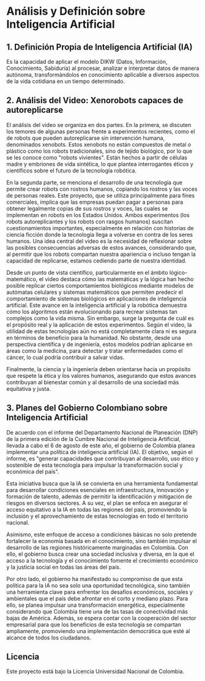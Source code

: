 # Análisis y Definición sobre Inteligencia Artificial

## 1. **Definición Propia de Inteligencia Artificial (IA)**

Es la capacidad de aplicar el modelo DIKW (Datos, Información, Conocimiento, Sabiduría) al procesar, analizar e interpretar datos de manera autónoma, transformándolos en conocimiento aplicable a diversos aspectos de la vida cotidiana en un tiempo determinado.

## 2. **Análisis del Video: Xenorobots capaces de autoreplicarse**

El análisis del video se organiza en dos partes. En la primera, se discuten los temores de algunas personas frente a experimentos recientes, como el de robots que pueden autoreplicarse sin intervención humana, denominados xenobots. Estos xenobots no están compuestos de metal o plástico como los robots tradicionales, sino de tejido biológico, por lo que se les conoce como "robots vivientes". Están hechos a partir de células madre y embriones de vida sintética, lo que plantea interrogantes éticos y científicos sobre el futuro de la tecnología robótica.

En la segunda parte, se menciona el desarrollo de una tecnología que permite crear robots con rostros humanos, copiando los rostros y las voces de personas reales. Este proyecto, que se utiliza principalmente para fines comerciales, implica que las empresas puedan pagar a personas para obtener legalmente copias de sus rostros y voces, las cuales se implementan en robots en los Estados Unidos.
Ambos experimentos (los robots autoreplicantes y los robots con rasgos humanos) suscitan cuestionamientos importantes, especialmente en relación con historias de ciencia ficción donde la tecnología llega a volverse en contra de los seres humanos. Una idea central del video es la necesidad de reflexionar sobre las posibles consecuencias adversas de estos avances, considerando que, al permitir que los robots compartan nuestra apariencia o incluso tengan la capacidad de replicarse, estamos cediendo parte de nuestra identidad.

Desde un punto de vista científico, particularmente en el ámbito lógico-matemático, el video destaca cómo las matemáticas y la lógica han hecho posible replicar ciertos comportamientos biológicos mediante modelos de autómatas celulares y sistemas matemáticos que permiten predecir el comportamiento de sistemas biológicos en aplicaciones de inteligencia artificial. Este avance en la inteligencia artificial y la robótica demuestra cómo los algoritmos están evolucionando para recrear sistemas tan complejos como la vida misma.
Sin embargo, surge la pregunta de cuál es el propósito real y la aplicación de estos experimentos. Según el video, la utilidad de estas tecnologías aún no está completamente clara ni es segura en términos de beneficio para la humanidad. No obstante, desde una perspectiva científica y de ingeniería, estos modelos podrían aplicarse en áreas como la medicina, para detectar y tratar enfermedades como el cáncer, lo cual podría contribuir a salvar vidas.

Finalmente, la ciencia y la ingeniería deben orientarse hacia un propósito que respete la ética y los valores humanos, asegurando que estos avances contribuyan al bienestar común y al desarrollo de una sociedad más equitativa y justa.

## 3. **Planes del Gobierno Colombiano sobre Inteligencia Artificial**

De acuerdo con el informe del Departamento Nacional de Planeación (DNP) de la primera edición de la Cumbre Nacional de Inteligencia Artificial, llevada a cabo el 6 de agosto de este año, el gobierno de Colombia planea implementar una política de inteligencia artificial (IA). El objetivo, según el informe, es "generar capacidades que contribuyan al desarrollo, uso ético y sostenible de esta tecnología para impulsar la transformación social y económica del país".

Esta iniciativa busca que la IA se convierta en una herramienta fundamental para desarrollar condiciones esenciales en infraestructura, innovación y formación de talento, además de permitir la identificación y mitigación de riesgos en diversos sectores. A su vez, el plan se enfoca en asegurar el acceso equitativo a la IA en todas las regiones del país, promoviendo la inclusión y el aprovechamiento de estas tecnologías en todo el territorio nacional.

Asimismo, este enfoque de acceso a condiciones básicas no solo pretende fortalecer la economía basada en el conocimiento, sino también impulsar el desarrollo de las regiones históricamente marginadas en Colombia. Con ello, el gobierno busca crear una sociedad inclusiva y diversa, en la que el acceso a la tecnología y el conocimiento fomente el crecimiento económico y la justicia social en todas las áreas del país.

Por otro lado, el gobierno ha manifestado su compromiso de que esta política para la IA no sea solo una oportunidad tecnológica, sino también una herramienta clave para enfrentar los desafíos económicos, sociales y ambientales que el país debe afrontar en el corto y mediano plazo. Para ello, se planea impulsar una transformación energética, especialmente considerando que Colombia tiene una de las tasas de conectividad más bajas de América. Además, se espera contar con la cooperación del sector empresarial para que los beneficios de esta tecnología se compartan ampliamente, promoviendo una implementación democrática que esté al alcance de todos los ciudadanos.

## **Licencia**

Este proyecto está bajo la Licencia Universidad Nacional de Colombia.
